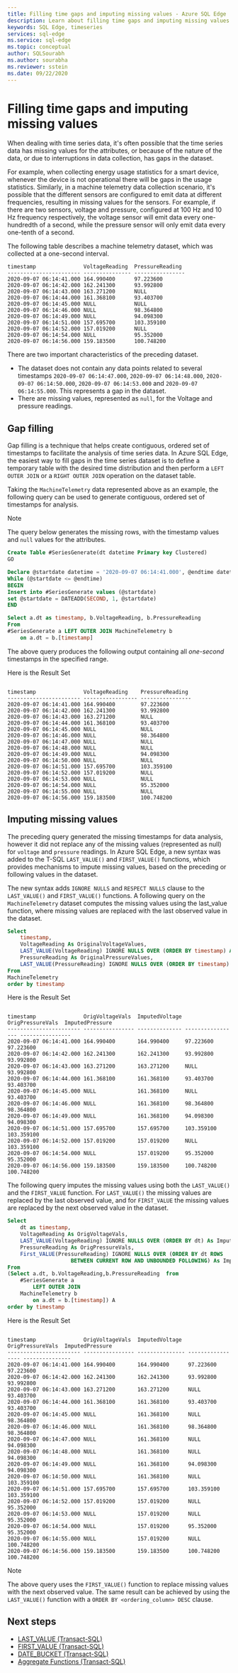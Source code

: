 ```yaml
---
title: Filling time gaps and imputing missing values - Azure SQL Edge
description: Learn about filling time gaps and imputing missing values in Azure SQL Edge
keywords: SQL Edge, timeseries
services: sql-edge
ms.service: sql-edge
ms.topic: conceptual
author: SQLSourabh
ms.author: sourabha
ms.reviewer: sstein
ms.date: 09/22/2020
---
```


# Filling time gaps and imputing missing values 

When dealing with time series data, it's often possible that the time series data has missing values for the attributes, or because of the nature of the data, or due to interruptions in data collection, has gaps in the dataset.

For example, when collecting energy usage statistics for a smart device, whenever the device is not operational there will be gaps in the usage statistics. Similarly, in a machine telemetry data collection scenario, it's possible that the different sensors are configured to emit data at different frequencies, resulting in missing values for the sensors. For example, if there are two sensors, voltage and pressure, configured at 100 Hz and 10 Hz frequency respectively, the voltage sensor will emit data every one-hundredth of a second, while the pressure sensor will only emit data every one-tenth of a second.

The following table describes a machine telemetry dataset, which was collected at a one-second interval. 

```
timestamp               VoltageReading  PressureReading
----------------------- --------------- ----------------
2020-09-07 06:14:41.000 164.990400      97.223600
2020-09-07 06:14:42.000 162.241300      93.992800
2020-09-07 06:14:43.000 163.271200      NULL
2020-09-07 06:14:44.000 161.368100      93.403700
2020-09-07 06:14:45.000 NULL            NULL
2020-09-07 06:14:46.000 NULL            98.364800
2020-09-07 06:14:49.000 NULL            94.098300
2020-09-07 06:14:51.000 157.695700      103.359100
2020-09-07 06:14:52.000 157.019200      NULL
2020-09-07 06:14:54.000 NULL            95.352000
2020-09-07 06:14:56.000 159.183500      100.748200

```

There are two important characteristics of the preceding dataset. 

- The dataset does not contain any data points related to several timestamps `2020-09-07 06:14:47.000`, `2020-09-07 06:14:48.000`, `2020-09-07 06:14:50.000`, `2020-09-07 06:14:53.000` and `2020-09-07 06:14:55.000`. This represents a gap in the dataset.  
- There are missing values, represented as `null`, for the Voltage and pressure readings. 

## Gap filling 

Gap filling is a technique that helps create contiguous, ordered set of timestamps to facilitate the analysis of time series data. In Azure SQL Edge, the easiest way to fill gaps in the time series dataset is to define a temporary table with the desired time distribution and then perform a `LEFT OUTER JOIN` or a `RIGHT OUTER JOIN` operation on the dataset table. 

Taking the `MachineTelemetry` data represented above as an example, the following query can be used to generate contiguous, ordered set of timestamps for analysis. 

> [!NOTE]
> The query below generates the missing rows, with the timestamp values and `null` values for the attributes. 

```sql
Create Table #SeriesGenerate(dt datetime Primary key Clustered)
GO

Declare @startdate datetime = '2020-09-07 06:14:41.000', @endtime datetime = '2020-09-07 06:14:56.000'
While (@startdate <= @endtime)
BEGIN
Insert into #SeriesGenerate values (@startdate)
set @startdate = DATEADD(SECOND, 1, @startdate)
END

Select a.dt as timestamp, b.VoltageReading, b.PressureReading 
From 
#SeriesGenerate a LEFT OUTER JOIN MachineTelemetry b 
    on a.dt = b.[timestamp]
```
The above query produces the following output containing all *one-second* timestamps in the specified range.

Here is the Result Set

```

timestamp               VoltageReading    PressureReading
----------------------- ----------------- ----------------
2020-09-07 06:14:41.000 164.990400        97.223600
2020-09-07 06:14:42.000 162.241300        93.992800
2020-09-07 06:14:43.000 163.271200        NULL
2020-09-07 06:14:44.000 161.368100        93.403700
2020-09-07 06:14:45.000 NULL              NULL
2020-09-07 06:14:46.000 NULL              98.364800
2020-09-07 06:14:47.000 NULL              NULL
2020-09-07 06:14:48.000 NULL              NULL
2020-09-07 06:14:49.000 NULL              94.098300
2020-09-07 06:14:50.000 NULL              NULL
2020-09-07 06:14:51.000 157.695700        103.359100
2020-09-07 06:14:52.000 157.019200        NULL
2020-09-07 06:14:53.000 NULL              NULL
2020-09-07 06:14:54.000 NULL              95.352000
2020-09-07 06:14:55.000 NULL              NULL
2020-09-07 06:14:56.000 159.183500        100.748200
```

## Imputing missing values

The preceding query generated the missing timestamps for data analysis, however it did not replace any of the missing values (represented as null) for `voltage` and `pressure` readings. In Azure SQL Edge, a new syntax was added to the T-SQL `LAST_VALUE()` and `FIRST_VALUE()` functions, which provides mechanisms to impute missing values, based on the preceding or following values in the dataset. 

The new syntax adds `IGNORE NULLS` and `RESPECT NULLS` clause to the `LAST_VALUE()` and `FIRST_VALUE()` functions. A following query on the `MachineTelemetry` dataset computes the missing values using the last_value function, where missing values are replaced with the last observed value in the dataset.

```sql
Select 
    timestamp,
    VoltageReading As OriginalVoltageValues,
    LAST_VALUE(VoltageReading) IGNORE NULLS OVER (ORDER BY timestamp) As ImputedUsingLastValue, 
    PressureReading As OriginalPressureValues,
    LAST_VALUE(PressureReading) IGNORE NULLS OVER (ORDER BY timestamp) As ImputedUsingLastValue
From 
MachineTelemetry 
order by timestamp 
```
Here is the Result Set

```

timestamp               OrigVoltageVals  ImputedVoltage OrigPressureVals  ImputedPressure
----------------------- ---------------- -------------- ----------------- ----------------
2020-09-07 06:14:41.000 164.990400       164.990400     97.223600         97.223600
2020-09-07 06:14:42.000 162.241300       162.241300     93.992800         93.992800
2020-09-07 06:14:43.000 163.271200       163.271200     NULL              93.992800
2020-09-07 06:14:44.000 161.368100       161.368100     93.403700         93.403700
2020-09-07 06:14:45.000 NULL             161.368100     NULL              93.403700
2020-09-07 06:14:46.000 NULL             161.368100     98.364800         98.364800
2020-09-07 06:14:49.000 NULL             161.368100     94.098300         94.098300
2020-09-07 06:14:51.000 157.695700       157.695700     103.359100        103.359100
2020-09-07 06:14:52.000 157.019200       157.019200     NULL              103.359100
2020-09-07 06:14:54.000 NULL             157.019200     95.352000         95.352000
2020-09-07 06:14:56.000 159.183500       159.183500     100.748200        100.748200

```

The following query imputes the missing values using both the `LAST_VALUE()` and the `FIRST_VALUE` function. For `LAST_VALUE()` the missing values are replaced by the last observed value, and for `FIRST_VALUE` the missing values are replaced by the next observed value in the dataset. 

```sql
Select 
    dt as timestamp, 
    VoltageReading As OrigVoltageVals,
    LAST_VALUE(VoltageReading) IGNORE NULLS OVER (ORDER BY dt) As ImputedVoltage, 
    PressureReading As OrigPressureVals,
    First_VALUE(PressureReading) IGNORE NULLS OVER (ORDER BY dt ROWS 
					BETWEEN CURRENT ROW AND UNBOUNDED FOLLOWING) As ImputedPressure
From 
(Select a.dt, b.VoltageReading,b.PressureReading  from 
    #SeriesGenerate a 
        LEFT OUTER JOIN 
    MachineTelemetry b 
        on a.dt = b.[timestamp]) A
order by timestamp
```
Here is the Result Set

```

timestamp               OrigVoltageVals  ImputedVoltage  OrigPressureVals  ImputedPressure
----------------------- ---------------- --------------- ----------------- ---------------
2020-09-07 06:14:41.000 164.990400       164.990400      97.223600         97.223600
2020-09-07 06:14:42.000 162.241300       162.241300      93.992800         93.992800
2020-09-07 06:14:43.000 163.271200       163.271200      NULL              93.403700
2020-09-07 06:14:44.000 161.368100       161.368100      93.403700         93.403700
2020-09-07 06:14:45.000 NULL             161.368100      NULL              98.364800
2020-09-07 06:14:46.000 NULL             161.368100      98.364800         98.364800
2020-09-07 06:14:47.000 NULL             161.368100      NULL              94.098300
2020-09-07 06:14:48.000 NULL             161.368100      NULL              94.098300
2020-09-07 06:14:49.000 NULL             161.368100      94.098300         94.098300
2020-09-07 06:14:50.000 NULL             161.368100      NULL              103.359100
2020-09-07 06:14:51.000 157.695700       157.695700      103.359100        103.359100
2020-09-07 06:14:52.000 157.019200       157.019200      NULL              95.352000
2020-09-07 06:14:53.000 NULL             157.019200      NULL              95.352000
2020-09-07 06:14:54.000 NULL             157.019200      95.352000         95.352000
2020-09-07 06:14:55.000 NULL             157.019200      NULL              100.748200
2020-09-07 06:14:56.000 159.183500       159.183500      100.748200        100.748200
```

> [!NOTE]
> The above query uses the `FIRST_VALUE()` function to replace missing values with the next observed value. The same result can be achieved by using the `LAST_VALUE()` function with a `ORDER BY <ordering_column> DESC` clause.

## Next steps 

- [LAST_VALUE (Transact-SQL)](last-value-transact-sql.md)
- [FIRST_VALUE (Transact-SQL)](first-value-transact-sql.md)
- [DATE_BUCKET (Transact-SQL)](date-bucket-tsql.md)
- [Aggregate Functions (Transact-SQL)](https://docs.microsoft.com/sql/t-sql/functions/aggregate-functions-transact-sql)
